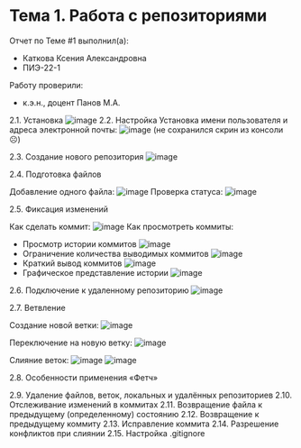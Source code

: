 # Тема 1. Работа с репозиториями
Отчет по Теме #1 выполнил(а):
- Каткова Ксения Александровна
- ПИЭ-22-1

Работу проверили:
- к.э.н., доцент Панов М.А.

2.1. Установка
![image](https://github.com/user-attachments/assets/c1c22c9e-6c92-42ec-90d0-c0f28f0f7760)
2.2. Настройка
Установка имени пользователя и адреса электронной почты:
![image](https://github.com/user-attachments/assets/16b593d3-f9f6-45b6-aba0-8dc63a208416)
(не сохранился скрин из консоли ☹)

2.3. Создание нового репозитория
![image](https://github.com/user-attachments/assets/e6f99e0c-42f1-4f07-a6e8-ce6a1be98404)

2.4. Подготовка файлов

Добавление одного файла:
![image](https://github.com/user-attachments/assets/bd007c80-15e1-4d5a-a5e2-282df400ac47)
Проверка статуса:
![image](https://github.com/user-attachments/assets/e3469f6d-ea54-4edd-add5-e67b45692d08)

2.5. Фиксация изменений

Как сделать коммит:
![image](https://github.com/user-attachments/assets/60e0cb75-a209-4b4c-842e-0e5738ebfdeb)
Как просмотреть коммиты:
- Просмотр истории коммитов
![image](https://github.com/user-attachments/assets/c0444bb3-40b0-49db-8473-a40d8d94ffe0)
- Ограничение количества выводимых коммитов
![image](https://github.com/user-attachments/assets/917c27bb-0eee-4af2-9b17-3d1a15db2356)
- Краткий вывод коммитов
![image](https://github.com/user-attachments/assets/e28e070a-dc3f-45b8-a39a-ed254c4af4e2)
- Графическое представление истории
![image](https://github.com/user-attachments/assets/9ec71770-43eb-4baa-9047-9460b511f675)

2.6. Подключение к удаленному репозиторию
![image](https://github.com/user-attachments/assets/cba82f6a-4b2e-4472-8d0d-4a0f0425c837)

2.7. Ветвление

Создание новой ветки:
![image](https://github.com/user-attachments/assets/8745906a-8f60-44a1-a5d4-5786c54dc175)

Переключение на новую ветку:
![image](https://github.com/user-attachments/assets/3c9572b3-058e-4e3a-ab2d-25a8d65ed92f)

Слияние веток:
![image](https://github.com/user-attachments/assets/9ffa4d8a-86d0-4a80-8cd0-fdae0458edf2)
![image](https://github.com/user-attachments/assets/d68f9c46-b9df-4871-8cb1-c776856adece)

2.8. Особенности применения «Фетч»

2.9. Удаление файлов, веток, локальных и удалённых репозиториев
2.10. Отслеживание изменений в коммитах
2.11. Возвращение файла к предыдущему (определенному) состоянию
2.12. Возвращение к предыдущему коммиту
2.13. Исправление коммита
2.14. Разрешение конфликтов при слиянии
2.15. Настройка .gitignore
 
